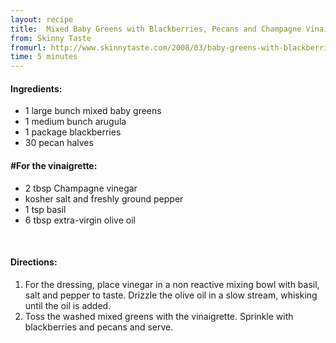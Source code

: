 ```yaml
---
layout: recipe
title:  Mixed Baby Greens with Blackberries, Pecans and Champagne Vinaigrette
from: Skinny Taste
fromurl: http://www.skinnytaste.com/2008/03/baby-greens-with-blackberries-pecans.html
time: 5 minutes
---
```


#### Ingredients:

* 1 large bunch mixed baby greens
* 1 medium bunch arugula
* 1 package blackberries
* 30 pecan halves

#### #For the vinaigrette:

* 2 tbsp Champagne vinegar
* kosher salt and freshly ground pepper
* 1 tsp basil
* 6 tbsp extra-virgin olive oil

<br>

#### Directions:

1. For the dressing, place vinegar in a non reactive mixing bowl with basil, salt and pepper to taste. Drizzle the olive oil in a slow stream, whisking until the oil is added.
2. Toss the washed mixed greens with the vinaigrette. Sprinkle with blackberries and pecans and serve. 
